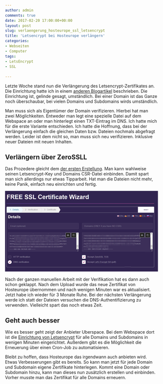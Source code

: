 ```yaml
---
author: admin
comments: true
date: 2017-02-20 17:00:00+00:00
layout: post
slug: verlaengerung_hosteurope_ssl_letsencrypt
title: 'Letsencrypt bei Hosteurope verlängern'
categories:
- Webseiten
- Computer
tags:
- LetsEncrypt
- SSL

---
```


Letzte Woche stand nun die Verlängerung des Letsencrypt-Zertifikates an. Die Einrichtung hatte ich in einem [anderen Blogartikel](http://andydunkel.net/webseiten/computer/2016/11/25/letsencrypt_bei_hosteurope.html) beschrieben. Die Einrichtung ist, gelinde gesagt, umständlich. Bei einer Domain ist das Ganze noch überschaubar, bei vielen Domains und Subdomains wirds umständlich. 

Man muss sich als Eigentümer der Domain verifizieren. Hierbei hat man zwei Möglichkeiten. Entweder man legt eine spezielle Datei auf dem Webspace an oder man hinterlegt einen TXT-Eintrag im DNS. Ich hatte mich für die erste Variante entschieden. Ich hatte die Hoffnung, dass bei der Verlängerung einfach die gleichen Daten bzw. Dateien nochmals abgefragt werden. Leider ist dem nicht so, man muss sich neu verifizieren. Inklusive neuer Dateien mit neuen Inhalten.

## Verlängern über ZeroSSLL

Das Prozedere gleicht dem [der ersten Erstellung](http://andydunkel.net/webseiten/computer/2016/11/25/letsencrypt_bei_hosteurope.html). Man kann wahlweise seinen Letsencrypt-Key und Domains CSR-Datei einbinden. Damit spart man sich allerdings nur etwas Tipparbeit. Hat man die Dateien nicht mehr, keine Panik, einfach neu einrichten und fertig. 

![](/assets/uploads/2017/2/ssl2.png)


Nach der ganzen manuellen Arbeit mit der Verifikation hat es dann auch schon geklappt. Nach dem Upload wurde das neue Zertifikat von Hosteurope übernommen und nach wenigen Minuten war es aktualisiert. Jetzt habe ich wieder für 3 Monate Ruhe. Bei der nächsten Verlängerung werde ich statt der Dateien versuchen die DNS-Authentifizierung zu verwenden. Vielleicht spart das noch etwas Zeit.

## Geht auch besser

Wie es besser geht zeigt der Anbieter Uberspace. Bei dem Webspace dort ist die [Einrichtung von Letsencrypt](https://wiki.uberspace.de/webserver:https) für alle Domains und Subdomains in wenigen Minuten eingerichtet. Außerdem gibt es die Möglichkeit die Erneuerung über einen Cron-Job zu automatisieren. 

Bleibt zu hoffen, dass Hosteurope das irgendwann auch anbieten wird. Etwas Verbesserungen gibt es bereits. So kann man jetzt für jede Domain und Subdomain eigene Zertifikate hinterlegen. Kommt eine Domain oder Subdomain hinzu, kann man dieses nun zusätzlich erstellen und einbinden. Vorher musste man das Zertifikat für alle Domains erneuern.

